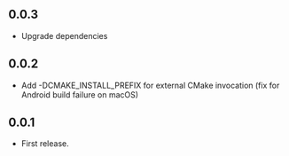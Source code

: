 ## 0.0.3

* Upgrade dependencies

## 0.0.2

* Add -DCMAKE_INSTALL_PREFIX for external CMake invocation (fix for Android build failure on macOS)

## 0.0.1

* First release.

